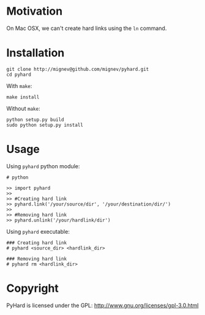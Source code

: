 # Motivation

On Mac OSX, we can't create hard links using the `ln` command.

# Installation

    git clone http://mignev@github.com/mignev/pyhard.git
    cd pyhard

With `make`:

    make install

Without `make`:
    
    python setup.py build
    sudo python setup.py install

# Usage

Using `pyhard` python module:

    # python

    >> import pyhard
    >>
    >> #Creating hard link
    >> pyhard.link('/your/source/dir', '/your/destination/dir/')
    >>
    >> #Removing hard link
    >> pyhard.unlink('/your/hardlink/dir') 

Using `pyhard` executable:
    
    ### Creating hard link
    # pyhard <source_dir> <hardlink_dir>

    ### Removing hard link
    # pyhard rm <hardlink_dir>

# Copyright
PyHard is licensed under the GPL: http://www.gnu.org/licenses/gpl-3.0.html

